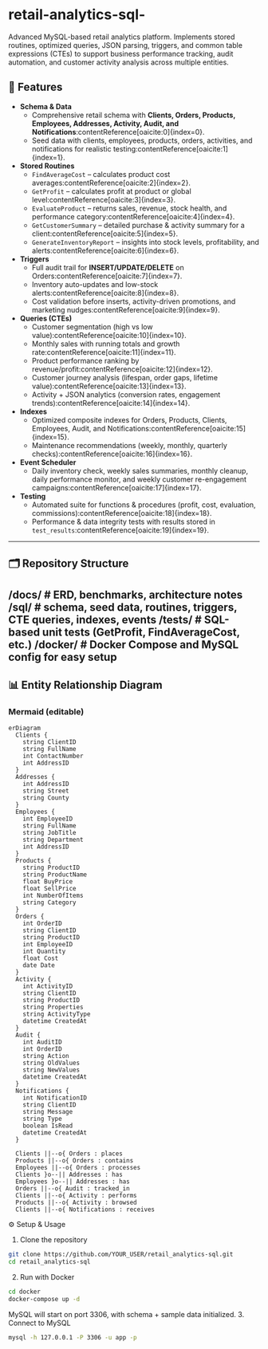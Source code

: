 # retail-analytics-sql-
Advanced MySQL-based retail analytics platform. Implements stored routines, optimized queries, JSON parsing, triggers, and common table expressions (CTEs) to support business performance tracking, audit automation, and customer activity analysis across multiple entities.

## 🚀 Features
- **Schema & Data**
  - Comprehensive retail schema with **Clients, Orders, Products, Employees, Addresses, Activity, Audit, and Notifications**:contentReference[oaicite:0]{index=0}.
  - Seed data with clients, employees, products, orders, activities, and notifications for realistic testing:contentReference[oaicite:1]{index=1}.
- **Stored Routines**
  - `FindAverageCost` – calculates product cost averages:contentReference[oaicite:2]{index=2}.
  - `GetProfit` – calculates profit at product or global level:contentReference[oaicite:3]{index=3}.
  - `EvaluateProduct` – returns sales, revenue, stock health, and performance category:contentReference[oaicite:4]{index=4}.
  - `GetCustomerSummary` – detailed purchase & activity summary for a client:contentReference[oaicite:5]{index=5}.
  - `GenerateInventoryReport` – insights into stock levels, profitability, and alerts:contentReference[oaicite:6]{index=6}.
- **Triggers**
  - Full audit trail for **INSERT/UPDATE/DELETE** on Orders:contentReference[oaicite:7]{index=7}.
  - Inventory auto-updates and low-stock alerts:contentReference[oaicite:8]{index=8}.
  - Cost validation before inserts, activity-driven promotions, and marketing nudges:contentReference[oaicite:9]{index=9}.
- **Queries (CTEs)**
  - Customer segmentation (high vs low value):contentReference[oaicite:10]{index=10}.
  - Monthly sales with running totals and growth rate:contentReference[oaicite:11]{index=11}.
  - Product performance ranking by revenue/profit:contentReference[oaicite:12]{index=12}.
  - Customer journey analysis (lifespan, order gaps, lifetime value):contentReference[oaicite:13]{index=13}.
  - Activity + JSON analytics (conversion rates, engagement trends):contentReference[oaicite:14]{index=14}.
- **Indexes**
  - Optimized composite indexes for Orders, Products, Clients, Employees, Audit, and Notifications:contentReference[oaicite:15]{index=15}.
  - Maintenance recommendations (weekly, monthly, quarterly checks):contentReference[oaicite:16]{index=16}.
- **Event Scheduler**
  - Daily inventory check, weekly sales summaries, monthly cleanup, daily performance monitor, and weekly customer re-engagement campaigns:contentReference[oaicite:17]{index=17}.
- **Testing**
  - Automated suite for functions & procedures (profit, cost, evaluation, commissions):contentReference[oaicite:18]{index=18}.
  - Performance & data integrity tests with results stored in `test_results`:contentReference[oaicite:19]{index=19}.
---

## 🗂️ Repository Structure
/docs/ # ERD, benchmarks, architecture notes
/sql/ # schema, seed data, routines, triggers, CTE queries, indexes, events
/tests/ # SQL-based unit tests (GetProfit, FindAverageCost, etc.)
/docker/ # Docker Compose and MySQL config for easy setup
---

## 📊 Entity Relationship Diagram

### Mermaid (editable)
```mermaid
erDiagram
  Clients {
    string ClientID
    string FullName
    int ContactNumber
    int AddressID
  }
  Addresses {
    int AddressID
    string Street
    string County
  }
  Employees {
    int EmployeeID
    string FullName
    string JobTitle
    string Department
    int AddressID
  }
  Products {
    string ProductID
    string ProductName
    float BuyPrice
    float SellPrice
    int NumberOfItems
    string Category
  }
  Orders {
    int OrderID
    string ClientID
    string ProductID
    int EmployeeID
    int Quantity
    float Cost
    date Date
  }
  Activity {
    int ActivityID
    string ClientID
    string ProductID
    string Properties
    string ActivityType
    datetime CreatedAt
  }
  Audit {
    int AuditID
    int OrderID
    string Action
    string OldValues
    string NewValues
    datetime CreatedAt
  }
  Notifications {
    int NotificationID
    string ClientID
    string Message
    string Type
    boolean IsRead
    datetime CreatedAt
  }

  Clients ||--o{ Orders : places
  Products ||--o{ Orders : contains
  Employees ||--o{ Orders : processes
  Clients }o--|| Addresses : has
  Employees }o--|| Addresses : has
  Orders ||--o{ Audit : tracked_in
  Clients ||--o{ Activity : performs
  Products ||--o{ Activity : browsed
  Clients ||--o{ Notifications : receives
```

⚙️ Setup & Usage
1. Clone the repository
```bash
git clone https://github.com/YOUR_USER/retail_analytics-sql.git
cd retail_analytics-sql
```
2. Run with Docker
```bash
cd docker
docker-compose up -d
```
MySQL will start on port 3306, with schema + sample data initialized.
3. Connect to MySQL
```bash
mysql -h 127.0.0.1 -P 3306 -u app -p
```


